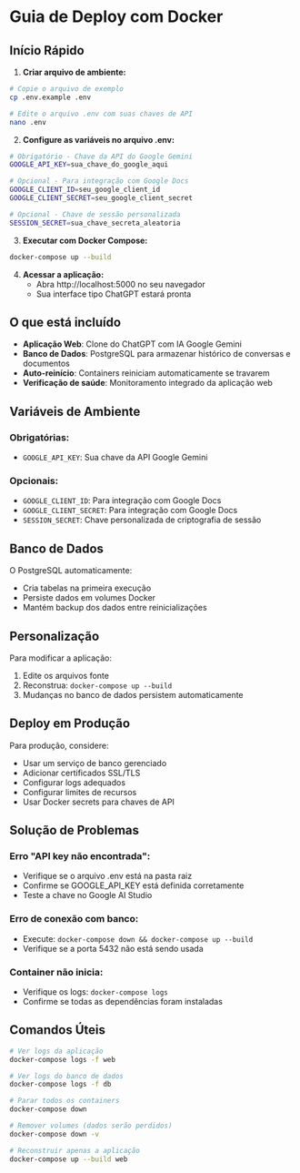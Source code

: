 # Guia de Deploy com Docker

## Início Rápido

1. **Criar arquivo de ambiente:**
```bash
# Copie o arquivo de exemplo
cp .env.example .env

# Edite o arquivo .env com suas chaves de API
nano .env
```

2. **Configure as variáveis no arquivo .env:**
```bash
# Obrigatório - Chave da API do Google Gemini
GOOGLE_API_KEY=sua_chave_do_google_aqui

# Opcional - Para integração com Google Docs
GOOGLE_CLIENT_ID=seu_google_client_id
GOOGLE_CLIENT_SECRET=seu_google_client_secret

# Opcional - Chave de sessão personalizada
SESSION_SECRET=sua_chave_secreta_aleatoria
```

3. **Executar com Docker Compose:**
```bash
docker-compose up --build
```

4. **Acessar a aplicação:**
   - Abra http://localhost:5000 no seu navegador
   - Sua interface tipo ChatGPT estará pronta

## O que está incluído

- **Aplicação Web**: Clone do ChatGPT com IA Google Gemini
- **Banco de Dados**: PostgreSQL para armazenar histórico de conversas e documentos
- **Auto-reinício**: Containers reiniciam automaticamente se travarem
- **Verificação de saúde**: Monitoramento integrado da aplicação web

## Variáveis de Ambiente

### Obrigatórias:
- `GOOGLE_API_KEY`: Sua chave da API Google Gemini

### Opcionais:
- `GOOGLE_CLIENT_ID`: Para integração com Google Docs
- `GOOGLE_CLIENT_SECRET`: Para integração com Google Docs  
- `SESSION_SECRET`: Chave personalizada de criptografia de sessão

## Banco de Dados

O PostgreSQL automaticamente:
- Cria tabelas na primeira execução
- Persiste dados em volumes Docker
- Mantém backup dos dados entre reinicializações

## Personalização

Para modificar a aplicação:
1. Edite os arquivos fonte
2. Reconstrua: `docker-compose up --build`
3. Mudanças no banco de dados persistem automaticamente

## Deploy em Produção

Para produção, considere:
- Usar um serviço de banco gerenciado
- Adicionar certificados SSL/TLS
- Configurar logs adequados
- Configurar limites de recursos
- Usar Docker secrets para chaves de API

## Solução de Problemas

### Erro "API key não encontrada":
- Verifique se o arquivo .env está na pasta raiz
- Confirme se GOOGLE_API_KEY está definida corretamente
- Teste a chave no Google AI Studio

### Erro de conexão com banco:
- Execute: `docker-compose down && docker-compose up --build`
- Verifique se a porta 5432 não está sendo usada

### Container não inicia:
- Verifique os logs: `docker-compose logs`
- Confirme se todas as dependências foram instaladas

## Comandos Úteis

```bash
# Ver logs da aplicação
docker-compose logs -f web

# Ver logs do banco de dados
docker-compose logs -f db

# Parar todos os containers
docker-compose down

# Remover volumes (dados serão perdidos)
docker-compose down -v

# Reconstruir apenas a aplicação
docker-compose up --build web
```